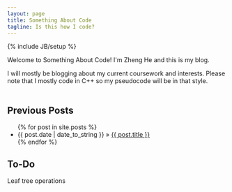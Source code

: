 ```yaml
---
layout: page
title: Something About Code
tagline: Is this how I code?
---
```

{% include JB/setup %}

Welcome to Something About Code!
I'm Zheng He and this is my blog.

I will mostly be blogging about my current coursework and interests. Please note that I mostly code in C++ so my pseudocode will be in that style.
<br />
<br />
    
## Previous Posts

<ul class="posts">
  {% for post in site.posts %}
    <li><span>{{ post.date | date_to_string }}</span> &raquo; <a href="{{ BASE_PATH }}{{ post.url }}">{{ post.title }}</a></li>
  {% endfor %}
</ul>

## To-Do

Leaf tree operations
